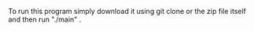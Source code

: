 To run this program simply download it using git clone or the zip file itself and then run "./main" .
